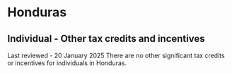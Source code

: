 # Honduras
## Individual - Other tax credits and incentives
Last reviewed - 20 January 2025
There are no other significant tax credits or incentives for individuals in Honduras.
